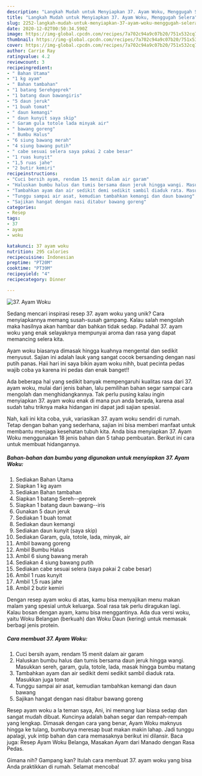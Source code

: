 ```yaml
---
description: "Langkah Mudah untuk Menyiapkan 37. Ayam Woku, Menggugah Selera"
title: "Langkah Mudah untuk Menyiapkan 37. Ayam Woku, Menggugah Selera"
slug: 2252-langkah-mudah-untuk-menyiapkan-37-ayam-woku-menggugah-selera
date: 2020-12-02T00:50:34.590Z
image: https://img-global.cpcdn.com/recipes/7a702c94a9c07b20/751x532cq70/37-ayam-woku-foto-resep-utama.jpg
thumbnail: https://img-global.cpcdn.com/recipes/7a702c94a9c07b20/751x532cq70/37-ayam-woku-foto-resep-utama.jpg
cover: https://img-global.cpcdn.com/recipes/7a702c94a9c07b20/751x532cq70/37-ayam-woku-foto-resep-utama.jpg
author: Carrie Ray
ratingvalue: 4.2
reviewcount: 3
recipeingredient:
- " Bahan Utama"
- "1 kg ayam"
- " Bahan tambahan"
- "1 batang Serehgeprek"
- "1 batang daun bawangiris"
- "5 daun jeruk"
- "1 buah tomat"
- " daun kemangi"
- " daun kunyit saya skip"
- " Garam gula totole lada minyak air"
- " bawang goreng"
- " Bumbu Halus"
- "6 siung bawang merah"
- "4 siung bawang putih"
- " cabe sesuai selera saya pakai 2 cabe besar"
- "1 ruas kunyit"
- "1,5 ruas jahe"
- "2 butir kemiri"
recipeinstructions:
- "Cuci bersih ayam, rendam 15 menit dalam air garam"
- "Haluskan bumbu halus dan tumis bersama daun jeruk hingga wangi. Masukkan sereh, garam, gula, totole, lada, masak hingga bumbu matang"
- "Tambahkan ayam dan air sedikit demi sedikit sambil diaduk rata. Masukkan juga tomat"
- "Tunggu sampai air asat, kemudian tambahkan kemangi dan daun bawang"
- "Sajikan hangat dengan nasi ditabur bawang goreng"
categories:
- Resep
tags:
- 37
- ayam
- woku

katakunci: 37 ayam woku 
nutrition: 295 calories
recipecuisine: Indonesian
preptime: "PT20M"
cooktime: "PT39M"
recipeyield: "4"
recipecategory: Dinner

---
```



![37. Ayam Woku](https://img-global.cpcdn.com/recipes/7a702c94a9c07b20/751x532cq70/37-ayam-woku-foto-resep-utama.jpg)

Sedang mencari inspirasi resep 37. ayam woku yang unik? Cara menyiapkannya memang susah-susah gampang. Kalau salah mengolah maka hasilnya akan hambar dan bahkan tidak sedap. Padahal 37. ayam woku yang enak selayaknya mempunyai aroma dan rasa yang dapat memancing selera kita.

Ayam woku biasanya dimasak hingga kuahnya mengental dan sedikit menyusut. Sajian ini adalah lauk yang sangat cocok bersanding dengan nasi putih panas. Haii hari ini saya bikin ayam woku nihh, buat pecinta pedas wajib coba ya karena ini pedas dan enak banget!!

Ada beberapa hal yang sedikit banyak mempengaruhi kualitas rasa dari 37. ayam woku, mulai dari jenis bahan, lalu pemilihan bahan segar sampai cara mengolah dan menghidangkannya. Tak perlu pusing kalau ingin menyiapkan 37. ayam woku enak di mana pun anda berada, karena asal sudah tahu triknya maka hidangan ini dapat jadi sajian spesial.


Nah, kali ini kita coba, yuk, variasikan 37. ayam woku sendiri di rumah. Tetap dengan bahan yang sederhana, sajian ini bisa memberi manfaat untuk membantu menjaga kesehatan tubuh kita. Anda bisa menyiapkan 37. Ayam Woku menggunakan 18 jenis bahan dan 5 tahap pembuatan. Berikut ini cara untuk membuat hidangannya.

<!--inarticleads1-->

##### Bahan-bahan dan bumbu yang digunakan untuk menyiapkan 37. Ayam Woku:

1. Sediakan  Bahan Utama
1. Siapkan 1 kg ayam
1. Sediakan  Bahan tambahan
1. Siapkan 1 batang Sereh--geprek
1. Siapkan 1 batang daun bawang--iris
1. Gunakan 5 daun jeruk
1. Sediakan 1 buah tomat
1. Sediakan  daun kemangi
1. Sediakan  daun kunyit (saya skip)
1. Sediakan  Garam, gula, totole, lada, minyak, air
1. Ambil  bawang goreng
1. Ambil  Bumbu Halus
1. Ambil 6 siung bawang merah
1. Sediakan 4 siung bawang putih
1. Sediakan  cabe sesuai selera (saya pakai 2 cabe besar)
1. Ambil 1 ruas kunyit
1. Ambil 1,5 ruas jahe
1. Ambil 2 butir kemiri


Dengan resep ayam woku di atas, kamu bisa menyajikan menu makan malam yang spesial untuk keluarga. Soal rasa tak perlu diragukan lagi. Kalau bosan dengan ayam, kamu bisa menggantinya. Ada dua versi woku, yaitu Woku Belangan (berkuah) dan Woku Daun (kering) untuk memasak berbagi jenis protein. 

<!--inarticleads2-->

##### Cara membuat 37. Ayam Woku:

1. Cuci bersih ayam, rendam 15 menit dalam air garam
1. Haluskan bumbu halus dan tumis bersama daun jeruk hingga wangi. Masukkan sereh, garam, gula, totole, lada, masak hingga bumbu matang
1. Tambahkan ayam dan air sedikit demi sedikit sambil diaduk rata. Masukkan juga tomat
1. Tunggu sampai air asat, kemudian tambahkan kemangi dan daun bawang
1. Sajikan hangat dengan nasi ditabur bawang goreng


Resep ayam woku a la teman saya, Ani, ini memang luar biasa sedap dan sangat mudah dibuat. Kuncinya adalah bahan segar dan rempah-rempah yang lengkap. Dimasak dengan cara yang benar, Ayam Woku maknyus hingga ke tulang, bumbunya meresap buat makan makin lahap. Jadi tunggu apalagi, yuk intip bahan dan cara memasaknya berikut ini dilansir. Baca juga: Resep Ayam Woku Belanga, Masakan Ayam dari Manado dengan Rasa Pedas. 

Gimana nih? Gampang kan? Itulah cara membuat 37. ayam woku yang bisa Anda praktikkan di rumah. Selamat mencoba!
